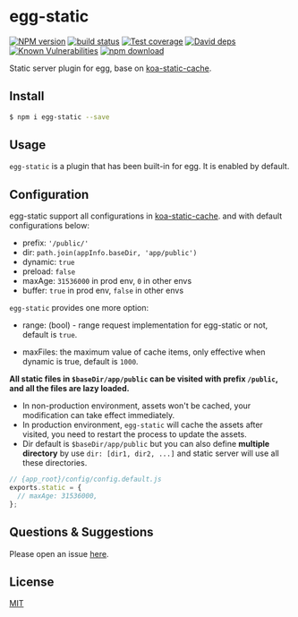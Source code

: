 # egg-static

[![NPM version][npm-image]][npm-url]
[![build status][travis-image]][travis-url]
[![Test coverage][codecov-image]][codecov-url]
[![David deps][david-image]][david-url]
[![Known Vulnerabilities][snyk-image]][snyk-url]
[![npm download][download-image]][download-url]

[npm-image]: https://img.shields.io/npm/v/egg-static.svg?style=flat-square
[npm-url]: https://npmjs.org/package/egg-static
[travis-image]: https://img.shields.io/travis/eggjs/egg-static.svg?style=flat-square
[travis-url]: https://travis-ci.org/eggjs/egg-static
[codecov-image]: https://codecov.io/github/eggjs/egg-static/coverage.svg?branch=master
[codecov-url]: https://codecov.io/github/eggjs/egg-static?branch=master
[david-image]: https://img.shields.io/david/eggjs/egg-static.svg?style=flat-square
[david-url]: https://david-dm.org/eggjs/egg-static
[snyk-image]: https://snyk.io/test/npm/egg-static/badge.svg?style=flat-square
[snyk-url]: https://snyk.io/test/npm/egg-static
[download-image]: https://img.shields.io/npm/dm/egg-static.svg?style=flat-square
[download-url]: https://npmjs.org/package/egg-static

Static server plugin for egg, base on [koa-static-cache](https://github.com/koajs/static-cache).

## Install

```bash
$ npm i egg-static --save
```

## Usage

`egg-static` is a plugin that has been built-in for egg. It is enabled by default.

## Configuration

egg-static support all configurations in [koa-static-cache](https://github.com/koajs/static-cache). and with default configurations below:

- prefix: `'/public/'`
- dir: `path.join(appInfo.baseDir, 'app/public')`
- dynamic: `true`
- preload: `false`
- maxAge: `31536000` in prod env, `0` in other envs
- buffer: `true` in prod env, `false` in other envs

`egg-static` provides one more option:

- range: (bool) - range request implementation for egg-static or not, default is `true`.

- maxFiles: the maximum value of cache items, only effective when dynamic is true, default is `1000`.

**All static files in `$baseDir/app/public` can be visited with prefix `/public`, and all the files are lazy loaded.**

- In non-production environment, assets won't be cached, your modification can take effect immediately.
- In production environment, `egg-static` will cache the assets after visited, you need to restart the process to update the assets.
- Dir default is `$baseDir/app/public` but you can also define **multiple directory** by use `dir: [dir1, dir2, ...]` and static server will use all these directories.

```js
// {app_root}/config/config.default.js
exports.static = {
  // maxAge: 31536000,
};
```

## Questions & Suggestions

Please open an issue [here](https://github.com/eggjs/egg/issues).

## License

[MIT](https://github.com/eggjs/egg-static/blob/master/LICENSE)


